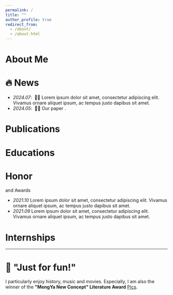 ```yaml
---
permalink: /
title: ""
author_profile: true
redirect_from: 
  - /about/
  - /about.html
---
```


# About Me
<!-- <div style="float: right; width: 180px; height: 80px; margin: 0 0 10px 10px;">
  <img src="images/name.png" alt="Chinese Name" style="width: 100%; height: auto;">
</div> -->

<!-- I am a PhD student in the Computer Science Department at CMU, advised by Zico Kolter and Matt Fredrikson.  -->
<!-- I am a MS student in the Computer Science Department at Sun Yat-sen University, advised by Liang Chen. I also received my MS and BS from Sun Yat-sen University. I am interested in MLLM and AI Safety. -->

# 🔥 News
- *2024.07*: &nbsp;🎉🎉 Lorem ipsum dolor sit amet, consectetur adipiscing elit. Vivamus ornare aliquet ipsum, ac tempus justo dapibus sit amet. 
- *2024.05*: &nbsp;🎉🎉 Our paper . 

# Publications 

<!-- <div class='paper-box'><div class='paper-box-image'><div><div class="badge">CVPR 2016</div><img src='images/500x300.png' alt="sym" width="100%"></div></div>
<div class='paper-box-text' markdown="1"> -->

<!-- [Parameter-Efficient Fine-Tuning with Discrete Fourier Transform](https://openaccess.thecvf.com/content_cvpr_2016/papers/He_Deep_Residual_Learning_CVPR_2016_paper.pdf), **ICML 2024**

Ziqi Gao\*, **Qichao Wang\***, Aochuan Chen\*, Zijing Liu, Bingzhe Wu, Liang Chen, Jia Li<sup>&dagger;</sup> -->

<!-- [**Project**](https://scholar.google.com/citations?view_op=view_citation&hl=zh-CN&user=DhtAFkwAAAAJ&citation_for_view=DhtAFkwAAAAJ:ALROH1vI_8AC) <strong><span class='show_paper_citations' data='DhtAFkwAAAAJ:ALROH1vI_8AC'></span></strong>
- Lorem ipsum dolor sit amet, consectetur adipiscing elit. Vivamus ornare aliquet ipsum, ac tempus justo dapibus sit amet.  -->
<!-- </div>
</div> -->

<!-- - [Lorem ipsum dolor sit amet, consectetur adipiscing elit. Vivamus ornare aliquet ipsum, ac tempus justo dapibus sit amet](https://github.com), A, B, C, **CVPR 2020** -->


# Educations
<!-- - *2022.09 - 2025.07 (now)*, Master's degree, Sun Yat-sen University.
- *2018.09 - 2022.07*, Bachelor's degree, Sun Yat-sen University. -->

# Honor
 and Awards
- *2021.10* Lorem ipsum dolor sit amet, consectetur adipiscing elit. Vivamus ornare aliquet ipsum, ac tempus justo dapibus sit amet. 
- *2021.09* Lorem ipsum dolor sit amet, consectetur adipiscing elit. Vivamus ornare aliquet ipsum, ac tempus justo dapibus sit amet. 

# Internships

<!-- <div style="float: right; width: 200px; height: 100px; margin: 0 0 10px 10px;">
  <img src="images/tencent-ailab.png" alt="Tencent AI Lab" style="width: 90%; height: auto;">
</div> -->
<!-- - *2023.03 - 2024.09*, Tencent AI Lab, China. Advised by **[Bingzhe Wu](https://peilinzhao.github.io/)** and **[Peilin Zhao](https://peilinzhao.github.io/)**. -->





<!-- <div style="display: flex; flex-direction: row-reverse; align-items: flex-start; gap: 10px; max-width: 700px;">
  <img src="images/tencent-ailab.png" alt="Tencent AI Lab" style="width: 140px; height: 70px; margin-left: 5;">
  <div style="flex: 1;">
    <ul style="margin: 0; padding: 0; list-style: none;">
      <li style="margin: 0; padding: 0;"><em>2023.03 - 2024.09</em>, <a href="https://ai.tencent.com/">Tencent AI Lab</a>, China. Supervised by Bingzhe Wu and [Peilin Zhao](https://peilinzhao.github.io/) .</li>
    </ul>
  </div>
</div> -->

---

# 🥳 "Just for fun!"

I particularly enjoy history, music and movies. Especially, I am also the winner of the **"MengYa New Concept" Literature Award** [Pics](https://m.batiksumba.com/dede/zuojia/js/ueditor/php/upload/20240129/17065080631150.jpg).